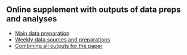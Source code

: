 ## Online supplement with outputs of data preps and analyses

 - [Main data preparation](01_data-prepare.html)
 - [Weekly data sources and preparations](02_BfS-data-weekly.html)
 - [Combining all outputs for the paper](05_joint-combined-means.html)
